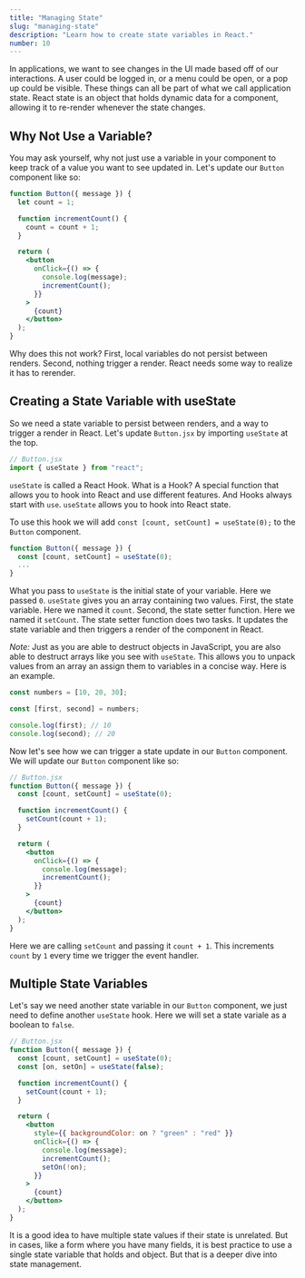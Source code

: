 ```yaml
---
title: "Managing State"
slug: "managing-state"
description: "Learn how to create state variables in React."
number: 10
---
```


In applications, we want to see changes in the UI made based off of our interactions. A user could be logged in, or a menu could be open, or a pop up could be visible. These things can all be part of what we call application state. React state is an object that holds dynamic data for a component, allowing it to re-render whenever the state changes.

## Why Not Use a Variable?

You may ask yourself, why not just use a variable in your component to keep track of a value you want to see updated in. Let's update our `Button` component like so:

```jsx
function Button({ message }) {
  let count = 1;

  function incrementCount() {
    count = count + 1;
  }

  return (
    <button
      onClick={() => {
        console.log(message);
        incrementCount();
      }}
    >
      {count}
    </button>
  );
}
```

Why does this not work? First, local variables do not persist between renders. Second, nothing trigger a render. React needs some way to realize it has to rerender.

## Creating a State Variable with useState

So we need a state variable to persist between renders, and a way to trigger a render in React. Let's update `Button.jsx` by importing `useState` at the top.

```jsx
// Button.jsx
import { useState } from "react";
```

`useState` is called a React Hook. What is a Hook? A special function that allows you to hook into React and use different features. And Hooks always start with `use`. `useState` allows you to hook into React state.

To use this hook we will add `const [count, setCount] = useState(0);` to the `Button` component.

```jsx
function Button({ message }) {
  const [count, setCount] = useState(0);
  ...
}
```

What you pass to `useState` is the initial state of your variable. Here we passed `0`. `useState` gives you an array containing two values. First, the state variable. Here we named it `count`. Second, the state setter function. Here we named it `setCount`. The state setter function does two tasks. It updates the state variable and then triggers a render of the component in React.

_Note:_ Just as you are able to destruct objects in JavaScript, you are also able to destruct arrays like you see with `useState`. This allows you to unpack values from an array an assign them to variables in a concise way. Here is an example.

```js
const numbers = [10, 20, 30];

const [first, second] = numbers;

console.log(first); // 10
console.log(second); // 20
```

Now let's see how we can trigger a state update in our `Button` component. We will update our `Button` component like so:

```jsx
// Button.jsx
function Button({ message }) {
  const [count, setCount] = useState(0);

  function incrementCount() {
    setCount(count + 1);
  }

  return (
    <button
      onClick={() => {
        console.log(message);
        incrementCount();
      }}
    >
      {count}
    </button>
  );
}
```

Here we are calling `setCount` and passing it `count + 1`. This increments `count` by `1` every time we trigger the event handler.

## Multiple State Variables

Let's say we need another state variable in our `Button` component, we just need to define another `useState` hook. Here we will set a state variale as a boolean to `false`.

```jsx
// Button.jsx
function Button({ message }) {
  const [count, setCount] = useState(0);
  const [on, setOn] = useState(false);

  function incrementCount() {
    setCount(count + 1);
  }

  return (
    <button
      style={{ backgroundColor: on ? "green" : "red" }}
      onClick={() => {
        console.log(message);
        incrementCount();
        setOn(!on);
      }}
    >
      {count}
    </button>
  );
}
```

It is a good idea to have multiple state values if their state is unrelated. But in cases, like a form where you have many fields, it is best practice to use a single state variable that holds and object. But that is a deeper dive into state management.
